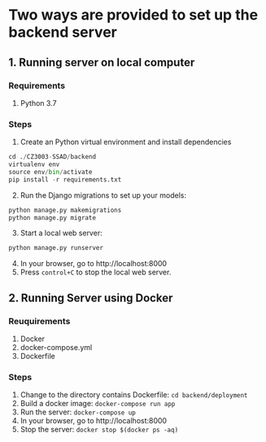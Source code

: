 # Two ways are provided to set up the backend server
## 1. Running server on local computer
### Requirements
1. Python 3.7
### Steps
1. Create an Python virtual environment and install dependencies
```python
cd ./CZ3003-SSAD/backend
virtualenv env
source env/bin/activate
pip install -r requirements.txt
```
2. Run the Django migrations to set up your models:
``` python 
python manage.py makemigrations
python manage.py migrate
```
3. Start a local web server:
``` python
python manage.py runserver
```
4. In your browser, go to http://localhost:8000
5. Press `control+C` to stop the local web server.

## 2. Running Server using Docker
### Reuquirements
1. Docker
2. docker-compose.yml
3. Dockerfile
### Steps
1. Change to the directory contains Dockerfile: `cd backend/deployment`
1. Build a docker image: `docker-compose run app`
2. Run the server: `docker-compose up`
3. In your browser, go to http://localhost:8000
3. Stop the server: `docker stop $(docker ps -aq)`